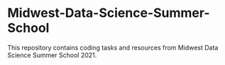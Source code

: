 # Midwest-Data-Science-Summer-School
This repository contains coding tasks and resources from Midwest Data Science Summer School 2021.
